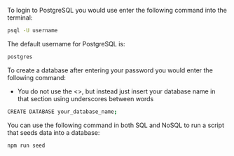 To login to PostgreSQL you would use enter the following command into the terminal:

```bash
psql -U username
```
The default username for PostgreSQL is:

```bash
postgres
```

To create a database after entering your password you would enter the following command:

- You do not use the <>, but instead just insert your database name in that section using underscores between words

```bash
CREATE DATABASE your_database_name;
```


You can use the following command in both SQL and NoSQL to run a script that seeds data into a database:

```shell
npm run seed
```
